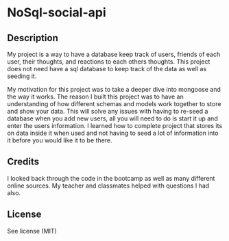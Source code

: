 # NoSql-social-api

## Description
My project is a way to have a database keep track of users, friends of each user, their thoughts, and reactions to each others thoughts.
This project does not need have a sql database to keep track of the data as well as seeding it.

My motivation for this project was to take a deeper dive into mongoose and the way it works.
The reason I built this project was to have an understanding of how different schemas and models work together to store and show your data.
This will solve any issues with having to re-seed a database when you add new users, all you will need to do is start it up and enter the users information.
I learned how to complete project that stores its on data inside it when used and not having to seed a lot of information into it before you would like it to be there.


## Credits 
I looked back through the code in the bootcamp as well as many different online sources. My teacher and classmates helped with questions I had also.


## License 
See license (MIT)